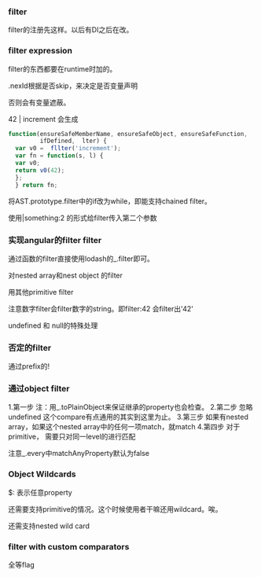 ### filter

filter的注册先这样。以后有DI之后在改。

### filter expression

filter的东西都要在runtime时加的。

.nexId根据是否skip，来决定是否变量声明

否则会有变量遮蔽。

42 | increment
会生成

```javascript
function(ensureSafeMemberName, ensureSafeObject, ensureSafeFunction,
         ifDefined,  lter) {
  var v0 =  fllter('increment');
  var fn = function(s, l) {
  var v0;
  return v0(42);
  };
  } return fn;
```

将AST.prototype.filter中的if改为while，即能支持chained filter。

使用|something:2 的形式给filter传入第二个参数

### 实现angular的filter filter
通过函数的filter直接使用lodash的_.filter即可。

对nested array和nest object 的filter

用其他primitive filter

注意数字filter会filter数字的string。即filter:42 会filter出'42'

undefined 和 null的特殊处理

### 否定的filter
通过prefix的!

### 通过object filter

1.第一步
注：用_.toPlainObject来保证继承的property也会检查。
2.第二步
忽略undefined
这个compare有点通用的其实到这里为止。
3.第三步
如果有nested array，如果这个nested array中的任何一项match，就match
4.第四步
对于primitive， 需要只对同一level的进行匹配

注意_.every中matchAnyProperty默认为false

### Object Wildcards
$: 表示任意property

还需要支持primitive的情况。这个时候使用者干嘛还用wildcard。唉。

还需支持nested wild card

### filter with custom comparators

全等flag


